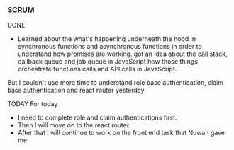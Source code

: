 ### SCRUM
DONE
- Learned about the what's happening underneath the hood in synchronous functions and asynchronous functions in order to understand how promises are working. 
got an idea about the call stack, callback queue and job queue in JavaScript how those things orchestrate functions calls and API calls in JavaScript. 

But I couldn't use more time to understand role base authentication,  claim base authentication and react router yesterday.

TODAY
For today
- I need to complete role and claim authentications first.
- Then I will move on to the react router.
- After that I will continue to work on the front end task that Nuwan gave me.